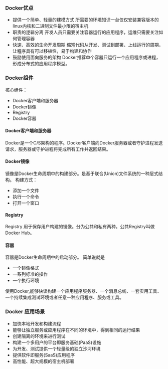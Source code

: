 ### Docker优点
- 提供一个简单、轻量的建模方式
所需要的环境知识一台仅仅安装兼容版本的linux内核和二进制文件最小限的宿主机
- 职责的逻辑分离
开发人员只需要关注容器运行的应用程序，运维只需要关注如何管理容器
- 快速、高效的生命开发周期
缩短代码从开发、测试到部署、上线运行的周期，让程序具有可以移植性，易于构建和协作
- 鼓励使用面向服务的架构
Docker推荐单个容器只运行一个应用程序或进程，形成分布式的应用程序模型。

### Docker组件
核心组件：
- Docker客户端和服务器
- Docker镜像
- Registry
- Docker容器

#### Docker客户端和服务器
Docker是一个C/S架构的程序。Docker客户端向Docker服务器或者守护进程发送请求，服务器或守护进程将完成所有工作并返回结果。

#### Docker镜像
镜像是Docker生命周期中的构建部分。是基于联合(Union)文件系统的一种层式结构。
构建方式：
- 添加一个文件
- 执行一个命令
- 打开一个窗口

#### Registry
Registry 用于保存用户构建的镜像。分为公共和私有两种。公共Registry叫做Docker Hub。

#### 容器
容器是Docker生命周期中的启动部分。
简单说就是
- 一个镜像格式
- 一系列标准的操作
- 一个执行环境

使用Docker,能够快读构建一个应用程序服务器、一个消息总线、一套实用工具、一个持续集成测试环境或者任意一种应用程序、服务或工具。

### Docker 应用场景
- 加快本地开发和构建流程
- 能够让独立服务或应用程序在不同的环境中，得到相同的运行结果
- 创建隔离的环境来进行测试
- 构建一个多用户的平台即服务基础(PaaS)设施
- 为开发、测试提供一个轻量级的独立沙河环境
- 提供软件即服务(SaaS)应用程序
- 高性能、超大规模的宿主机部署


